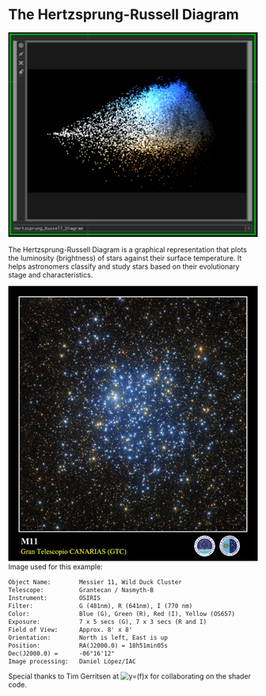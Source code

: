 # The Hertzsprung-Russell Diagram
![Image](https://github.com/CorrelateVisuals/Touchdesigner_Tools/blob/main/Hertzsprung-Russell_Diagram/Hertzsprung-Russell_Diagram_Image.PNG?raw=true)

The Hertzsprung-Russell Diagram is a graphical representation that plots the luminosity (brightness) of stars against their surface temperature. It helps astronomers classify and study stars based on their evolutionary stage and characteristics.

![Image](https://github.com/CorrelateVisuals/Touchdesigner_Tools/blob/main/Hertzsprung-Russell_Diagram/Messier_11_Grantecan_Nasmyth-B_OSIRIS.jpg?raw=true)
Image used for this example:
```
Object Name:		Messier 11, Wild Duck Cluster
Telescope:			Grantecan / Nasmyth-B
Instrument:			OSIRIS
Filter:				G (481nm), R (641nm), I (770 nm)
Color:				Blue (G), Green (R), Red (I), Yellow (OS657)
Exposure:			7 x 5 secs (G), 7 x 3 secs (R and I)
Field of View:		Approx. 8' x 8'
Orientation:		North is left, East is up
Position:			RA(J2000.0) = 18h51min05s
Dec(J2000.0) =		-06°16'12"
Image processing:	Daniel López/IAC
```

Special thanks to Tim Gerritsen at ![y=(f)x](https://www.yfxlab.com/) for collaborating on the shader code.
